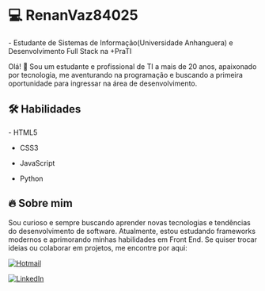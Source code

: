 

<h1>💻 RenanVaz84025 </h1>- Estudante de Sistemas de Informação(Universidade Anhanguera) e Desenvolvimento Full Stack na +PraTI

Olá! 👋 Sou um estudante e profissional de TI a mais de 20 anos, apaixonado por tecnologia, me aventurando na programação e buscando a primeira 
oportunidade para ingressar na área de desenvolvimento.

<h2>🛠️ Habilidades</h2>
- HTML5 

- CSS3
  
- JavaScript
  
- Python

<h2>🔥 Sobre mim</h2>
Sou curioso e sempre buscando aprender novas tecnologias e tendências do desenvolvimento de software. Atualmente, estou estudando frameworks modernos e aprimorando minhas habilidades em Front End.
Se quiser trocar ideias ou colaborar em projetos, me encontre por aqui:


[![Hotmail](https://img.shields.io/badge/Hotmail-0078D4?style=for-the-badge&logo=microsoft-outlook&logoColor=white)](renan_vaz1@hotmail.com)

[![LinkedIn](https://img.shields.io/badge/LinkedIn-0077B5?style=for-the-badge&logo=linkedin&logoColor=white)](https://www.linkedin.com/in/renan-luiz-bezerra-vaz-93a741163/)


